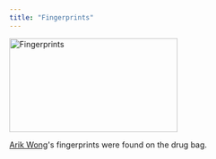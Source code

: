 ```yaml
---
title: "Fingerprints"
---
```

<img src="/CrimeSceneSite/items/fingerprint.jpg" alt="Fingerprints" width="300" height="168"/>

[Arik Wong](/CrimeSceneSite/suspects/arik)'s fingerprints were found on the drug bag.